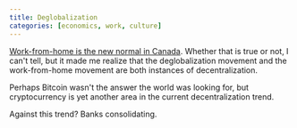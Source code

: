 ```yaml
---
title: Deglobalization
categories: [economics, work, culture]
---
```


[Work-from-home is the new normal in Canada](https://news.ycombinator.com/item?id=35410886).
Whether that is true or not, I can't tell, but it made me realize that the deglobalization movement and the work-from-home movement are both instances of decentralization.

Perhaps Bitcoin wasn't the answer the world was looking for, but cryptocurrency is yet another area in the current decentralization trend.

Against this trend?
Banks consolidating.
